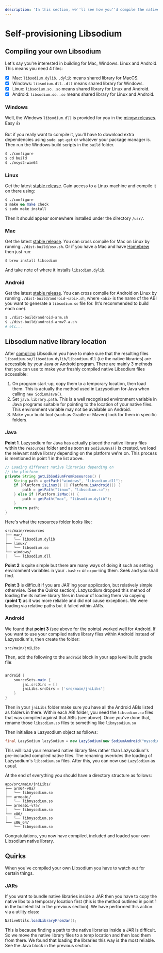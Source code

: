 ```yaml
---
description: 'In this section, we''ll see how you''d compile the native libsodium libraries.'
---
```


# Self-provisioning Libsodium

## Compiling your own Libsodium

Let's say you're interested in building for Mac, Windows. Linux and Android. This means you need 4 files:

* [x] Mac: `libsodium.dylib`. `.dylib` means shared library for MacOS.
* [x] Windows: `libsodium.dll`. `.dll` means shared library for Windows.
* [x] Linux: `libsodium.so`. `.so` means shared library for Linux and Android.
* [x] Android: `libsodium.so`. `.so` means shared library for Linux and Android.

### Windows

Well, the Windows `libsodium.dll` is provided for you in the [mingw releases](https://download.libsodium.org/libsodium/releases/). Easy 👍

But if you really want to compile it, you'll have to download extra dependencies using `sudo apt-get` or whatever your package manager is. Then run the Windows build scripts in the `build` folder.

```bash
$ ./configure
$ cd build
$ ./msys2-win64
```

### Linux

Get the latest [stable release](https://download.libsodium.org/libsodium/releases/). Gain access to a Linux machine and compile it on there using:

```bash
$ ./configure
$ make && make check
$ sudo make install
```

Then it should appear somewhere installed under the directory `/usr/`.

### Mac

Get the latest [stable release](https://download.libsodium.org/libsodium/releases/). You can cross compile for Mac on Linux by running `./dist-build/osx.sh`. Or if you have a Mac and have [Homebrew](https://brew.sh/) then just run:

```bash
$ brew install libsodium
```

And take note of where it installs `libsodium.dylib`.

### Android

Get the latest [stable release](https://download.libsodium.org/libsodium/releases/). You can cross compile for Android on Linux by running `./dist-build/android-<abi>.sh`, where `<abi>` is the name of the ABI you want to generate a `libsodium.so` file for. \(It's recommended to build each one\).

```bash
$ ./dist-build/android-arm.sh
$ ./dist-build/android-armv7-a.sh
# etc...
```

## Libsodium native library location

After [compiling](self-provisioning-libsodium.md) Libsodium you have to make sure that the resulting files `libsodium.so/libsodium.dylib/libsodium.dll` \(i.e the native libraries\) are accessible by your Java or Android program. There are mainly 3 methods that you can use to make your freshly compiled native Libsodium files accessible:

1.  On program start-up, copy them to a temporary location, then load them. This is actually the method used in Lazysodium for Java when calling `new SodiumJava()`.
2. Set `java.library.path`. This is a well recognised environment variable in Java programs suitable for pointing to the location of your native files. This environment variable may not be available on Android.
3. Make your build tool \(such as Gradle or Maven\) look for them in specific folders.

### Java

**Point 1**. Lazysodium for Java has actually placed the native library files within the `resources` folder and as soon as `SodiumJava()` is created, we load the relevant native library depending on the platform we're on. This process is mentioned in point 1 in the list above.

```java
// Loading different native libraries depending on 
// the platform
private String getLibSodiumFromResources() {    
    String path = getPath("windows", "libsodium.dll");    
    if (Platform.isLinux() || Platform.isAndroid()) {        
        path = getPath("linux", "libsodium.so");    
    } else if (Platform.isMac()) {        
        path = getPath("mac", "libsodium.dylib");    
    }    
    return path;
}
```

Here's what the resources folder looks like:

```text
src/main/resources
├── mac/
│   └── libsodium.dylib
├── linux/
│   └── libsodium.so
└── windows/
│   └── libsodium.dll
```

**Point 2** is quite simple but there are many ways of doing it such as setting environment variables in your `.bashrc` or `export`ing them. Seek and you shall find.

**Point 3** is difficult if you are JAR'ing your application, but relatively simple otherwise. \(See the Quirks section\). Lazysodium dropped this method of loading the its native library files in favour of loading them via copying \(**point 1**\) as it was more reliable and did not cause exceptions. We were loading via relative paths but it failed within JARs.

### Android

We found that **point 3** \(see above for the points\) worked well for Android. If you want to use your compiled native library files within Android instead of Lazysodium's, then create the folder:

```text
src/main/jniLibs
```

Then, add the following to the `android` block in your app level build.gradle file:

```groovy

android {    
    sourceSets.main {        
        jni.srcDirs = []        
        jniLibs.srcDirs = ['src/main/jniLibs']    
    }
}
```

Then in your `jniLibs` folder make sure you have all the Android ABIs listed as folders in there. Within each ABI folder, you need the `libsodium.so` files that was compiled against that ABIs \(see above\). Once you've done that, rename those `libsodium.so` files to something like `libmysodium.so`

Then initialise a Lazysodium object as follows:

```java
final LazySodium lazySodium = new LazySodium(new SodiumAndroid("mysodium"));
```

This will load your renamed native library files rather than Lazysodium's pre-included compiled native files. The renaming overrides the loading of Lazysodium's `libsodium.so` files. After this, you can now use `LazySodium` as usual.

At the end of everything you should have a directory structure as follows:

```text
app/src/main/jniLibs/
├── arm64-v8a/
│   └── libmysodium.so
├── armeabi/
│   └── libmysodium.so
└── armeabi-v7a/
│   └── libmysodium.so
└── x86/
│   └── libmysodium.so
└── x86_64/
    └── libmysodium.so
```

Congratulations, you now have compiled, included and loaded your own Libsodium native library.

## Quirks

When you've compiled your own Libsodium you have to watch out for certain things.

### JARs

If you want to bundle native libraries inside a JAR then you have to copy the native libs to a temporary location first \(this is the method outlined in point 1 in the bulleted list in the previous section\). We have performed this action via a utility class:

```java
NativeUtils.loadLibraryFromJar();
```

This is because finding a path to the native libraries inside a JAR is difficult. So we move the native library files to a temp location and then load them from there. We found that loading the libraries this way is the most reliable. See the Java block in the previous section.

